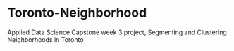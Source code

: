 # Toronto-Neighborhood
Applied Data Science Capstone week 3 project, Segmenting and Clustering Neighborhoods in Toronto
